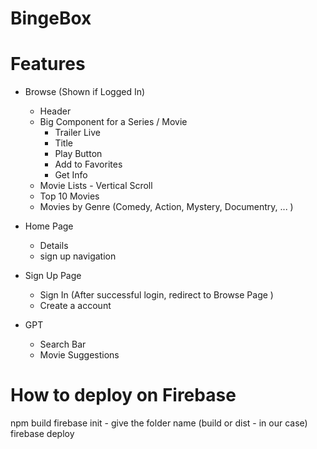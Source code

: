 # BingeBox



# Features 
- Browse (Shown if Logged In)
    - Header 
    - Big Component for a Series / Movie  
        - Trailer Live 
        - Title 
        - Play Button
        - Add to Favorites 
        - Get Info 
    - Movie Lists - Vertical Scroll 
    - Top 10 Movies 
    - Movies by Genre (Comedy, Action, Mystery, Documentry, ... )

- Home Page 
    - Details 
    - sign up navigation

- Sign Up Page 
    - Sign In (After successful login, redirect to Browse Page )
    - Create a account 

- GPT 
    - Search Bar 
    - Movie Suggestions 

# How to deploy on Firebase 
npm build 
firebase init 
    - give the folder name (build or dist - in our case)
firebase deploy 

